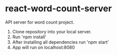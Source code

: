 # react-word-count-server

API server for word count project.

1. Clone repository into your local server.
2. Run 'npm install'
3. After installing all dependencies run 'npm start'
4. App will run on localhost:8080
